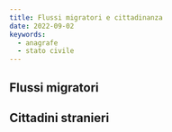 ```yaml
---
title: Flussi migratori e cittadinanza
date: 2022-09-02
keywords:
  - anagrafe
  - stato civile
---
```


<script>
  import FlussiMigratori from "../data/stato-civile/FlussiMigratori.svelte";
  import MappaCittadinanza from "../data/demografia/MappaCittadinanza.svelte";
</script>

## Flussi migratori

<FlussiMigratori />

## Cittadini stranieri

<MappaCittadinanza />
